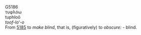 <body>
  <p>G5186<br>  τυφλόω  <br> tuphloō  <br><i>toof-lo‘-o </i><br>From <a href="g5185.htm">5185</a>  to <i>make</i> <i>blind</i>, that is, (figuratively) to <i>obscure:</i> - blind.<br></p>
 </body>
